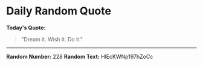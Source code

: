 # Daily Random Quote

**Today's Quote:**
> "Dream it. Wish it. Do it."

---

**Random Number:** 228
**Random Text:** HlEcKWNp197hZoCc
